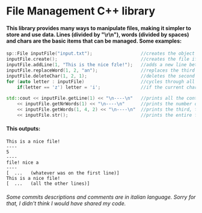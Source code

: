 # File Management C++ library
#### This library provides many ways to manipulate files, making it simpler to store and use data. Lines (divided by "\r\n"), words (divided by spaces) and chars are the basic items that can be managed. Some examples:
```cpp
sp::File inputFile("input.txt");                  //creates the object using one path. If provided with two paths the second one is used as temp file.
inputFile.create();                               //creates the file if it doesn't exist.
inputFile.addLine(1, "This is the nice fzle!");   //adds a new line between the first and the second line containing the parameter. (This is the nice fzle!)
inputFile.replaceWord(1, 2, "an");                //replaces the third word on the second line with the parameter. (This is an nice fzle!)
inputFile.deleteChar(1, 2, 1);                    //deletes the second char of the third word of the second line. (This is a nice fzle!)
for (auto letter : inputFile)                     //cycles through all the chars in the file.
    if(letter == 'z') letter = 'i';               //if the current char is a 'z' it is replaced with an 'i'. (This is a nice file!)
    
std::cout << inputFile.getLine(1) << "\n----\n"   //prints all the content of the second line.
    << inputFile.getNrWords(1) << "\n----\n"      //prints the number of words in the second line.
    << inputFile.getWords(1, 4, 2) << "\n----\n"  //prints the third, the fourth and the fifth word in the second line, but in reverse order since the secon parameter is bigger than the third one.
    << inputFile.str();                           //prints the entire file.
```
#### This outputs:
```
This is a nice file!
----
5
----
file! nice a
----
[  ...   (whatever was on the first line)]
This is a nice file!
[  ...   (all the other lines)]
```
  
###### Some commits descriptions and comments are in italian language. Sorry for that, I didn't think I would have shared my code.
